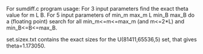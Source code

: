 For sumdiff.c program usage:
For 3 input parameters find the exact theta value for m L B.
For 5 input parameters of min_m max_m L min_B max_B do a (floating point) search 
     for all min_m<=m<=max_m (and m<=2*L) and min_B<=B<=max_B.

set.sizex.txt contains the exact sizes for the U(81411,65536,5) set, that gives theta=1.173050.
